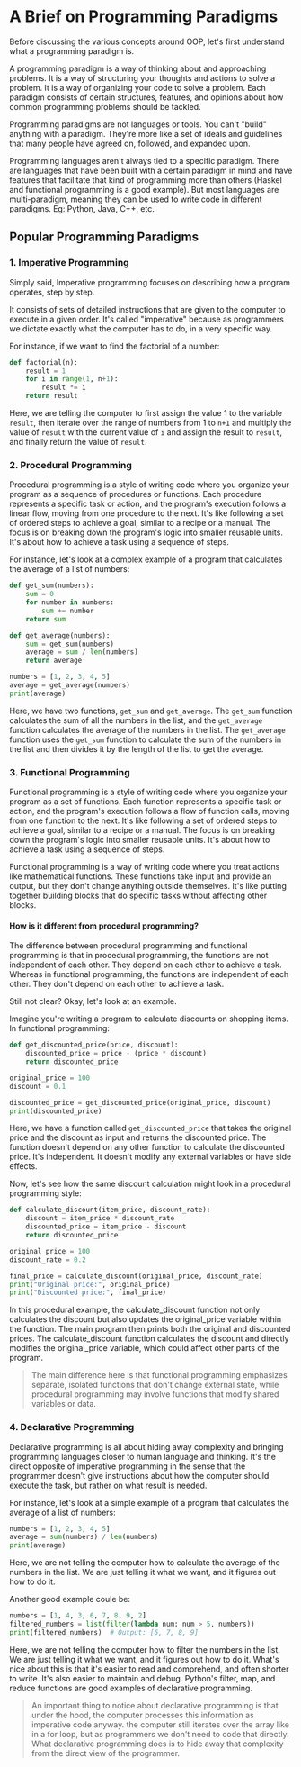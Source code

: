 # A Brief on Programming Paradigms

Before discussing the various concepts around OOP, let's first understand what a programming paradigm is.

A programming paradigm is a way of thinking about and approaching problems. It is a way of structuring your thoughts and actions to solve a problem. It is a way of organizing your code to solve a problem. Each paradigm consists of certain structures, features, and opinions about how common programming problems should be tackled.

Programming paradigms are not languages or tools. You can't "build" anything with a paradigm. They're more like a set of ideals and guidelines that many people have agreed on, followed, and expanded upon.

Programming languages aren't always tied to a specific paradigm. There are languages that have been built with a certain paradigm in mind and have features that facilitate that kind of programming more than others (Haskel and functional programming is a good example). But most languages are multi-paradigm, meaning they can be used to write code in different paradigms. Eg: Python, Java, C++, etc.

## Popular Programming Paradigms

### 1. Imperative Programming

Simply said, Imperative programming focuses on describing how a program operates, step by step.

It consists of sets of detailed instructions that are given to the computer to execute in a given order. It's called "imperative" because as programmers we dictate exactly what the computer has to do, in a very specific way.

For instance, if we want to find the factorial of a number:

```python
def factorial(n):
    result = 1
    for i in range(1, n+1):
        result *= i
    return result
```

Here, we are telling the computer to first assign the value 1 to the variable `result`, then iterate over the range of numbers from 1 to `n+1` and multiply the value of `result` with the current value of `i` and assign the result to `result`, and finally return the value of `result`.

### 2. Procedural Programming

Procedural programming is a style of writing code where you organize your program as a sequence of procedures or functions. Each procedure represents a specific task or action, and the program's execution follows a linear flow, moving from one procedure to the next. It's like following a set of ordered steps to achieve a goal, similar to a recipe or a manual. The focus is on breaking down the program's logic into smaller reusable units. It's about how to achieve a task using a sequence of steps.

For instance, let's look at a complex example of a program that calculates the average of a list of numbers:

```python
def get_sum(numbers):
    sum = 0
    for number in numbers:
        sum += number
    return sum

def get_average(numbers):
    sum = get_sum(numbers)
    average = sum / len(numbers)
    return average

numbers = [1, 2, 3, 4, 5]
average = get_average(numbers)
print(average)
```

Here, we have two functions, `get_sum` and `get_average`. The `get_sum` function calculates the sum of all the numbers in the list, and the `get_average` function calculates the average of the numbers in the list. The `get_average` function uses the `get_sum` function to calculate the sum of the numbers in the list and then divides it by the length of the list to get the average.

### 3. Functional Programming

Functional programming is a style of writing code where you organize your program as a set of functions. Each function represents a specific task or action, and the program's execution follows a flow of function calls, moving from one function to the next. It's like following a set of ordered steps to achieve a goal, similar to a recipe or a manual. The focus is on breaking down the program's logic into smaller reusable units. It's about how to achieve a task using a sequence of steps.

Functional programming is a way of writing code where you treat actions like mathematical functions. These functions take input and provide an output, but they don't change anything outside themselves. It's like putting together building blocks that do specific tasks without affecting other blocks.

#### How is it different from procedural programming?

The difference between procedural programming and functional programming is that in procedural programming, the functions are not independent of each other. They depend on each other to achieve a task. Whereas in functional programming, the functions are independent of each other. They don't depend on each other to achieve a task.

Still not clear? Okay, let's look at an example.

Imagine you're writing a program to calculate discounts on shopping items. In functional programming:

```python
def get_discounted_price(price, discount):
    discounted_price = price - (price * discount)
    return discounted_price

original_price = 100
discount = 0.1

discounted_price = get_discounted_price(original_price, discount)
print(discounted_price)
```

Here, we have a function called `get_discounted_price` that takes the original price and the discount as input and returns the discounted price. The function doesn't depend on any other function to calculate the discounted price. It's independent. It doesn't modify any external variables or have side effects.

Now, let's see how the same discount calculation might look in a procedural programming style:

```python
def calculate_discount(item_price, discount_rate):
    discount = item_price * discount_rate
    discounted_price = item_price - discount
    return discounted_price

original_price = 100
discount_rate = 0.2 

final_price = calculate_discount(original_price, discount_rate)
print("Original price:", original_price)
print("Discounted price:", final_price)
```

In this procedural example, the calculate_discount function not only calculates the discount but also updates the original_price variable within the function. The main program then prints both the original and discounted prices. The calculate_discount function calculates the discount and directly modifies the original_price variable, which could affect other parts of the program.

> The main difference here is that functional programming emphasizes separate, isolated functions that don't change external state, while procedural programming may involve functions that modify shared variables or data.

### 4. Declarative Programming

Declarative programming is all about hiding away complexity and bringing programming languages closer to human language and thinking. It's the direct opposite of imperative programming in the sense that the programmer doesn't give instructions about how the computer should execute the task, but rather on what result is needed.

For instance, let's look at a simple example of a program that calculates the average of a list of numbers:

```python
numbers = [1, 2, 3, 4, 5]
average = sum(numbers) / len(numbers)
print(average)
```

Here, we are not telling the computer how to calculate the average of the numbers in the list. We are just telling it what we want, and it figures out how to do it.

Another good example coule be:

```python
numbers = [1, 4, 3, 6, 7, 8, 9, 2]
filtered_numbers = list(filter(lambda num: num > 5, numbers))
print(filtered_numbers)  # Output: [6, 7, 8, 9]
```

Here, we are not telling the computer how to filter the numbers in the list. We are just telling it what we want, and it figures out how to do it. What's nice about this is that it's easier to read and comprehend, and often shorter to write. It's also easier to maintain and debug. Python's filter, map, and reduce functions are good examples of declarative programming.

> An important thing to notice about declarative programming is that under the hood, the computer processes this information as imperative code anyway.  the computer still iterates over the array like in a for loop, but as programmers we don't need to code that directly. What declarative programming does is to hide away that complexity from the direct view of the programmer.
